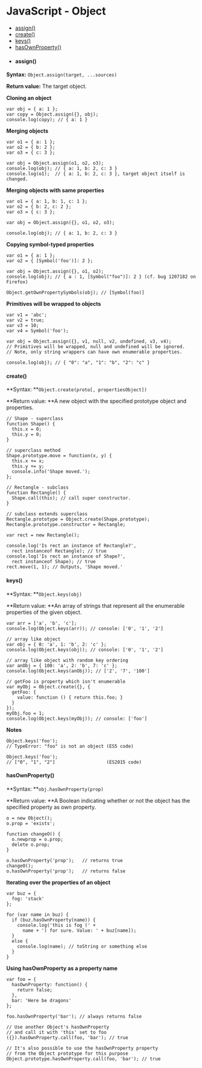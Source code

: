 # JavaScript - Object

* [assign\(\)](#assign)
* [create\(\)](#create)
* [keys\(\)](#keys)
* [hasOwnProperty\(\)](#hasownproperty)
* #### assign\(\)

**Syntax:** `Object.assign(target, ...sources)`

**Return value:** The target object.

**Cloning an object**

```
var obj = { a: 1 };
var copy = Object.assign({}, obj);
console.log(copy); // { a: 1 }
```

**Merging objects**

```
var o1 = { a: 1 };
var o2 = { b: 2 };
var o3 = { c: 3 };

var obj = Object.assign(o1, o2, o3);
console.log(obj); // { a: 1, b: 2, c: 3 }
console.log(o1);  // { a: 1, b: 2, c: 3 }, target object itself is changed.
```

**Merging objects with same properties**

```
var o1 = { a: 1, b: 1, c: 1 };
var o2 = { b: 2, c: 2 };
var o3 = { c: 3 };

var obj = Object.assign({}, o1, o2, o3);

console.log(obj); // { a: 1, b: 2, c: 3 }
```

**Copying symbol-typed properties**

```
var o1 = { a: 1 };
var o2 = { [Symbol('foo')]: 2 };

var obj = Object.assign({}, o1, o2);
console.log(obj); // { a : 1, [Symbol("foo")]: 2 } (cf. bug 1207182 on Firefox)

Object.getOwnPropertySymbols(obj); // [Symbol(foo)]
```

**Primitives will be wrapped to objects**

```
var v1 = 'abc';
var v2 = true;
var v3 = 10;
var v4 = Symbol('foo');

var obj = Object.assign({}, v1, null, v2, undefined, v3, v4); 
// Primitives will be wrapped, null and undefined will be ignored.
// Note, only string wrappers can have own enumerable properties.

console.log(obj); // { "0": "a", "1": "b", "2": "c" }
```

#### create\(\)

**Syntax: **`Object.create(proto[, propertiesObject])`

**Return value: **A new object with the specified prototype object and properties.

```
// Shape - superclass
function Shape() {
  this.x = 0;
  this.y = 0;
}

// superclass method
Shape.prototype.move = function(x, y) {
  this.x += x;
  this.y += y;
  console.info('Shape moved.');
};

// Rectangle - subclass
function Rectangle() {
  Shape.call(this); // call super constructor.
}

// subclass extends superclass
Rectangle.prototype = Object.create(Shape.prototype);
Rectangle.prototype.constructor = Rectangle;

var rect = new Rectangle();

console.log('Is rect an instance of Rectangle?',
  rect instanceof Rectangle); // true
console.log('Is rect an instance of Shape?',
  rect instanceof Shape); // true
rect.move(1, 1); // Outputs, 'Shape moved.'
```

#### keys\(\)

**Syntax: **`Object.keys(obj)`

**Return value: **An array of strings that represent all the enumerable properties of the given object.

```
var arr = ['a', 'b', 'c'];
console.log(Object.keys(arr)); // console: ['0', '1', '2']

// array like object
var obj = { 0: 'a', 1: 'b', 2: 'c' };
console.log(Object.keys(obj)); // console: ['0', '1', '2']

// array like object with random key ordering
var anObj = { 100: 'a', 2: 'b', 7: 'c' };
console.log(Object.keys(anObj)); // ['2', '7', '100']

// getFoo is property which isn't enumerable
var myObj = Object.create({}, {
  getFoo: {
    value: function () { return this.foo; }
  } 
});
myObj.foo = 1;
console.log(Object.keys(myObj)); // console: ['foo']
```

**Notes**

```
Object.keys('foo');
// TypeError: "foo" is not an object (ES5 code)

Object.keys('foo');
// ["0", "1", "2"]                   (ES2015 code)
```

#### hasOwnProperty\(\)

**Syntax: **`obj.hasOwnProperty(prop)`

**Return value: **A Boolean indicating whether or not the object has the specified property as own property.

```
o = new Object();
o.prop = 'exists';

function changeO() {
  o.newprop = o.prop;
  delete o.prop;
}

o.hasOwnProperty('prop');   // returns true
changeO();
o.hasOwnProperty('prop');   // returns false
```

**Iterating over the properties of an object**

```
var buz = {
  fog: 'stack'
};

for (var name in buz) {
  if (buz.hasOwnProperty(name)) {
    console.log('this is fog (' + 
      name + ') for sure. Value: ' + buz[name]);
  }
  else {
    console.log(name); // toString or something else
  }
}
```

**Using hasOwnProperty as a property name**

```
var foo = {
  hasOwnProperty: function() {
    return false;
  },
  bar: 'Here be dragons'
};

foo.hasOwnProperty('bar'); // always returns false

// Use another Object's hasOwnProperty
// and call it with 'this' set to foo
({}).hasOwnProperty.call(foo, 'bar'); // true

// It's also possible to use the hasOwnProperty property
// from the Object prototype for this purpose
Object.prototype.hasOwnProperty.call(foo, 'bar'); // true
```



